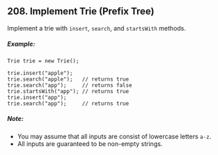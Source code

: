 ## 208. Implement Trie (Prefix Tree)

Implement a trie with ```insert```, ```search```, and ```startsWith``` methods.

##### Example:
```
Trie trie = new Trie();

trie.insert("apple");
trie.search("apple");   // returns true
trie.search("app");     // returns false
trie.startsWith("app"); // returns true
trie.insert("app");
trie.search("app");     // returns true
```
##### Note:

* You may assume that all inputs are consist of lowercase letters ```a-z```.
* All inputs are guaranteed to be non-empty strings.